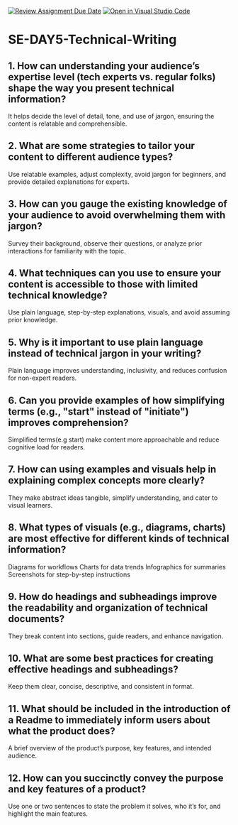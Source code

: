 [![Review Assignment Due Date](https://classroom.github.com/assets/deadline-readme-button-22041afd0340ce965d47ae6ef1cefeee28c7c493a6346c4f15d667ab976d596c.svg)](https://classroom.github.com/a/zsAR-pyY)
[![Open in Visual Studio Code](https://classroom.github.com/assets/open-in-vscode-2e0aaae1b6195c2367325f4f02e2d04e9abb55f0b24a779b69b11b9e10269abc.svg)](https://classroom.github.com/online_ide?assignment_repo_id=17221635&assignment_repo_type=AssignmentRepo)
# SE-DAY5-Technical-Writing

## 1. How can understanding your audience’s expertise level (tech experts vs. regular folks) shape the way you present technical information?
It helps decide the level of detail, tone, and use of jargon, ensuring the content is relatable and comprehensible.

## 2. What are some strategies to tailor your content to different audience types?
Use relatable examples, adjust complexity, avoid jargon for beginners, and provide detailed explanations for experts.

## 3. How can you gauge the existing knowledge of your audience to avoid overwhelming them with jargon?
Survey their background, observe their questions, or analyze prior interactions for familiarity with the topic.

## 4. What techniques can you use to ensure your content is accessible to those with limited technical knowledge?
Use plain language, step-by-step explanations, visuals, and avoid assuming prior knowledge.

## 5. Why is it important to use plain language instead of technical jargon in your writing?
Plain language improves understanding, inclusivity, and reduces confusion for non-expert readers.

## 6. Can you provide examples of how simplifying terms (e.g., "start" instead of "initiate") improves comprehension?
Simplified terms(e.g start) make content more approachable and reduce cognitive load for readers.

## 7. How can using examples and visuals help in explaining complex concepts more clearly?
They make abstract ideas tangible, simplify understanding, and cater to visual learners.

## 8. What types of visuals (e.g., diagrams, charts) are most effective for different kinds of technical information?
Diagrams for workflows
Charts for data trends
Infographics for summaries
Screenshots for step-by-step instructions

## 9. How do headings and subheadings improve the readability and organization of technical documents?
They break content into sections, guide readers, and enhance navigation.

## 10. What are some best practices for creating effective headings and subheadings?
Keep them clear, concise, descriptive, and consistent in format.

## 11. What should be included in the introduction of a Readme to immediately inform users about what the product does?
A brief overview of the product’s purpose, key features, and intended audience.

## 12. How can you succinctly convey the purpose and key features of a product?
Use one or two sentences to state the problem it solves, who it’s for, and highlight the main features.







